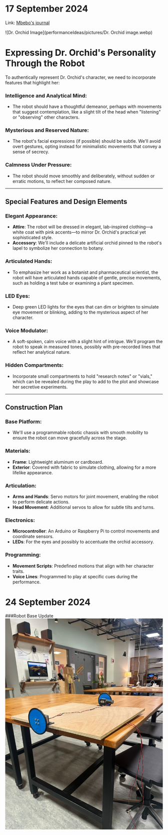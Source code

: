 # 17 September 2024

Link: [Mbebo's journal](https://github.com/nonnabyte/PerformingRobots/blob/main/journal.md)


![Dr. Orchid Image](performanceIdeas/pictures/Dr. Orchid image.webp)
# Expressing Dr. Orchid's Personality Through the Robot

To authentically represent Dr. Orchid's character, we need to incorporate features that highlight her:

### Intelligence and Analytical Mind:
- The robot should have a thoughtful demeanor, perhaps with movements that suggest contemplation, like a slight tilt of the head when "listening" or "observing" other characters.

### Mysterious and Reserved Nature:
- The robot's facial expressions (if possible) should be subtle. We'll avoid overt gestures, opting instead for minimalistic movements that convey a sense of secrecy.

### Calmness Under Pressure:
- The robot should move smoothly and deliberately, without sudden or erratic motions, to reflect her composed nature.

---

## Special Features and Design Elements

### Elegant Appearance:
- **Attire**: The robot will be dressed in elegant, lab-inspired clothing—a white coat with pink accents—to mirror Dr. Orchid's practical yet sophisticated style.
- **Accessory**: We'll include a delicate artificial orchid pinned to the robot's lapel to symbolize her connection to botany.

### Articulated Hands:
- To emphasize her work as a botanist and pharmaceutical scientist, the robot will have articulated hands capable of gentle, precise movements, such as holding a test tube or examining a plant specimen.

### LED Eyes:
- Deep green LED lights for the eyes that can dim or brighten to simulate eye movement or blinking, adding to the mysterious aspect of her character.

### Voice Modulator:
- A soft-spoken, calm voice with a slight hint of intrigue. We'll program the robot to speak in measured tones, possibly with pre-recorded lines that reflect her analytical nature.

### Hidden Compartments:
- Incorporate small compartments to hold "research notes" or "vials," which can be revealed during the play to add to the plot and showcase her secretive experiments.

---

## Construction Plan

### Base Platform:
- We'll use a programmable robotic chassis with smooth mobility to ensure the robot can move gracefully across the stage.

### Materials:
- **Frame**: Lightweight aluminum or cardboard.
- **Exterior**: Covered with fabric to simulate clothing, allowing for a more lifelike appearance.

### Articulation:
- **Arms and Hands**: Servo motors for joint movement, enabling the robot to perform delicate actions.
- **Head Movement**: Additional servos to allow for subtle tilts and turns.

### Electronics:
- **Microcontroller**: An Arduino or Raspberry Pi to control movements and coordinate sensors.
- **LEDs**: For the eyes and possibly to accentuate the orchid accessory.

### Programming:
- **Movement Scripts**: Predefined motions that align with her character traits.
- **Voice Lines**: Programmed to play at specific cues during the performance.



# 24 September 2024
###Robot Base Update
![](performanceIdeas/pictures/Robotbase1.jpeg)
